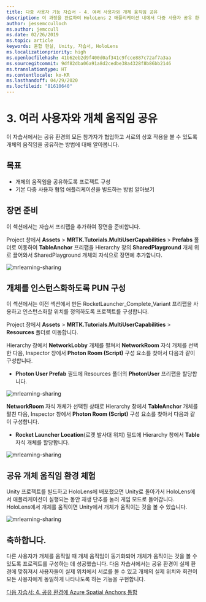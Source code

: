 ```yaml
---
title: 다중 사용자 기능 자습서 - 4. 여러 사용자와 개체 움직임 공유
description: 이 과정을 완료하여 HoloLens 2 애플리케이션 내에서 다중 사용자 공유 환경을 구현하는 방법을 알아봅니다.
author: jessemcculloch
ms.author: jemccull
ms.date: 02/26/2019
ms.topic: article
keywords: 혼합 현실, Unity, 자습서, HoloLens
ms.localizationpriority: high
ms.openlocfilehash: 41b62eb2d9f400d0af341c9fcce887c72af7a3aa
ms.sourcegitcommit: 9df82dba06a91a8d2cedbe38a4328f8b86bb2146
ms.translationtype: HT
ms.contentlocale: ko-KR
ms.lasthandoff: 04/29/2020
ms.locfileid: "81610640"
---
```

# <a name="3-sharing-object-movements-with-multiple-users"></a>3. 여러 사용자와 개체 움직임 공유

이 자습서에서는 공유 환경의 모든 참가자가 협업하고 서로의 상호 작용을 볼 수 있도록 개체의 움직임을 공유하는 방법에 대해 알아봅니다.

## <a name="objectives"></a>목표

* 개체의 움직임을 공유하도록 프로젝트 구성
* 기본 다중 사용자 협업 애플리케이션을 빌드하는 방법 알아보기

## <a name="preparing-the-scene"></a>장면 준비

이 섹션에서는 자습서 프리팹을 추가하여 장면을 준비합니다.

Project 창에서 **Assets** > **MRTK.Tutorials.MultiUserCapabilities** > **Prefabs** 폴더로 이동하여 **TableAnchor** 프리팹을 Hierarchy 창의 **SharedPlayground** 개체 위로 끌어와서 SharedPlayground 개체의 자식으로 장면에 추가합니다.

![mrlearning-sharing](images/mrlearning-sharing/tutorial3-section1-step1-1.png)

## <a name="configuring-pun-to-instantiate-the-objects"></a>개체를 인스턴스화하도록 PUN 구성

이 섹션에서는 이전 섹션에서 만든 RocketLauncher_Complete_Variant 프리팹을 사용하고 인스턴스화할 위치를 정의하도록 프로젝트를 구성합니다.

Project 창에서 **Assets** > **MRTK.Tutorials.MultiUserCapabilities** > **Resources** 폴더로 이동합니다.

Hierarchy 창에서 **NetworkLobby** 개체를 펼쳐서 **NetworkRoom** 자식 개체를 선택한 다음, Inspector 창에서 **Photon Room (Script)** 구성 요소를 찾아서 다음과 같이 구성합니다.

* **Photon User Prefab** 필드에 Resources 폴더의 **PhotonUser** 프리팹을 할당합니다.

![mrlearning-sharing](images/mrlearning-sharing/tutorial3-section2-step1-1.png)

**NetworkRoom** 자식 개체가 선택된 상태로 Hierarchy 창에서 **TableAnchor** 개체를 펼친 다음, Inspector 창에서 **Photon Room (Script)** 구성 요소를 찾아서 다음과 같이 구성합니다.

* **Rocket Launcher Location**(로켓 발사대 위치) 필드에 Hierarchy 창에서 **Table** 자식 개체를 할당합니다.

![mrlearning-sharing](images/mrlearning-sharing/tutorial3-section2-step1-2.png)

## <a name="trying-the-experience-with-shared-object-movement"></a>공유 개체 움직임 환경 체험

Unity 프로젝트를 빌드하고 HoloLens에 배포했으면 Unity로 돌아가서 HoloLens에서 애플리케이션이 실행되는 동안 재생 단추를 눌러 게임 모드로 들어갑니다. HoloLens에서 개체를 움직이면 Unity에서 개체가 움직이는 것을 볼 수 있습니다.

![mrlearning-sharing](images/mrlearning-sharing/tutorial3-section3-step1-1.gif)

## <a name="congratulations"></a>축하합니다.

다른 사용자가 개체를 움직일 때 개체 움직임이 동기화되어 개체가 움직이는 것을 볼 수 있도록 프로젝트를 구성하는 데 성공했습니다. 다음 자습서에서는 공유 환경이 실제 환경에 맞춰져서 사용자들이 실제 위치에서 서로를 볼 수 있고 개체의 실제 위치와 회전이 모든 사용자에게 동일하게 나타나도록 하는 기능을 구현합니다.

[다음 자습서: 4. 공유 환경에 Azure Spatial Anchors 통합](mrlearning-sharing(photon)-ch4.md)
